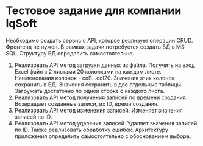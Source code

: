﻿# Тестовое задание для компании IqSoft
  
Необходимо создать сервис с API, которое реализует операции CRUD.
Фронтенд не нужен.
В рамках задачи потребуется создать БД в MS SQL. Структуру БД определить самостоятельно.
1. Реализовать API метод загрузки данных из файла.
Получить на вход Excel файл с 2 листами 20 колонками на каждом листе. Наименования колонок - col1...col20.
Значения этих колонок сохранить в БД. Значения сохранить в две отдельные таблицы.
Загружать достаточно по одной строке с каждого листа.
2. Реализовать API метод получения записей по времени создания.
Возвращает созданные записи, их ID, время создания.
3. Реализовать API метод изменения записей.
Изменяет значения записей по ID.
4. Реализовать API метод удаления записей.
Удаляет значения записей по ID.
Также реализовать обработку ошибок. Архитектуру приложения определить самостоятельно с обоснованием выбора.